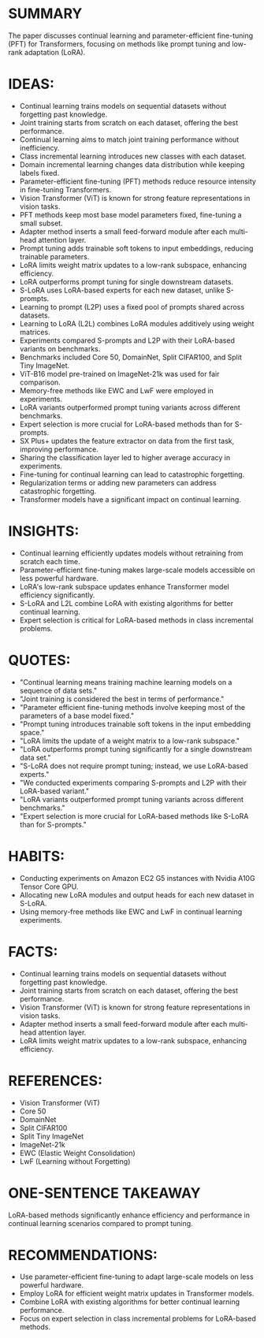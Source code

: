 # SUMMARY
The paper discusses continual learning and parameter-efficient fine-tuning (PFT) for Transformers, focusing on methods like prompt tuning and low-rank adaptation (LoRA).

# IDEAS:
- Continual learning trains models on sequential datasets without forgetting past knowledge.
- Joint training starts from scratch on each dataset, offering the best performance.
- Continual learning aims to match joint training performance without inefficiency.
- Class incremental learning introduces new classes with each dataset.
- Domain incremental learning changes data distribution while keeping labels fixed.
- Parameter-efficient fine-tuning (PFT) methods reduce resource intensity in fine-tuning Transformers.
- Vision Transformer (ViT) is known for strong feature representations in vision tasks.
- PFT methods keep most base model parameters fixed, fine-tuning a small subset.
- Adapter method inserts a small feed-forward module after each multi-head attention layer.
- Prompt tuning adds trainable soft tokens to input embeddings, reducing trainable parameters.
- LoRA limits weight matrix updates to a low-rank subspace, enhancing efficiency.
- LoRA outperforms prompt tuning for single downstream datasets.
- S-LoRA uses LoRA-based experts for each new dataset, unlike S-prompts.
- Learning to prompt (L2P) uses a fixed pool of prompts shared across datasets.
- Learning to LoRA (L2L) combines LoRA modules additively using weight matrices.
- Experiments compared S-prompts and L2P with their LoRA-based variants on benchmarks.
- Benchmarks included Core 50, DomainNet, Split CIFAR100, and Split Tiny ImageNet.
- ViT-B16 model pre-trained on ImageNet-21k was used for fair comparison.
- Memory-free methods like EWC and LwF were employed in experiments.
- LoRA variants outperformed prompt tuning variants across different benchmarks.
- Expert selection is more crucial for LoRA-based methods than for S-prompts.
- SX Plus+ updates the feature extractor on data from the first task, improving performance.
- Sharing the classification layer led to higher average accuracy in experiments.
- Fine-tuning for continual learning can lead to catastrophic forgetting.
- Regularization terms or adding new parameters can address catastrophic forgetting.
- Transformer models have a significant impact on continual learning.

# INSIGHTS:
- Continual learning efficiently updates models without retraining from scratch each time.
- Parameter-efficient fine-tuning makes large-scale models accessible on less powerful hardware.
- LoRA's low-rank subspace updates enhance Transformer model efficiency significantly.
- S-LoRA and L2L combine LoRA with existing algorithms for better continual learning.
- Expert selection is critical for LoRA-based methods in class incremental problems.

# QUOTES:
- "Continual learning means training machine learning models on a sequence of data sets."
- "Joint training is considered the best in terms of performance."
- "Parameter efficient fine-tuning methods involve keeping most of the parameters of a base model fixed."
- "Prompt tuning introduces trainable soft tokens in the input embedding space."
- "LoRA limits the update of a weight matrix to a low-rank subspace."
- "LoRA outperforms prompt tuning significantly for a single downstream data set."
- "S-LoRA does not require prompt tuning; instead, we use LoRA-based experts."
- "We conducted experiments comparing S-prompts and L2P with their LoRA-based variant."
- "LoRA variants outperformed prompt tuning variants across different benchmarks."
- "Expert selection is more crucial for LoRA-based methods like S-LoRA than for S-prompts."

# HABITS:
- Conducting experiments on Amazon EC2 G5 instances with Nvidia A10G Tensor Core GPU.
- Allocating new LoRA modules and output heads for each new dataset in S-LoRA.
- Using memory-free methods like EWC and LwF in continual learning experiments.

# FACTS:
- Continual learning trains models on sequential datasets without forgetting past knowledge.
- Joint training starts from scratch on each dataset, offering the best performance.
- Vision Transformer (ViT) is known for strong feature representations in vision tasks.
- Adapter method inserts a small feed-forward module after each multi-head attention layer.
- LoRA limits weight matrix updates to a low-rank subspace, enhancing efficiency.

# REFERENCES:
- Vision Transformer (ViT)
- Core 50
- DomainNet
- Split CIFAR100
- Split Tiny ImageNet
- ImageNet-21k
- EWC (Elastic Weight Consolidation)
- LwF (Learning without Forgetting)

# ONE-SENTENCE TAKEAWAY
LoRA-based methods significantly enhance efficiency and performance in continual learning scenarios compared to prompt tuning.

# RECOMMENDATIONS:
- Use parameter-efficient fine-tuning to adapt large-scale models on less powerful hardware.
- Employ LoRA for efficient weight matrix updates in Transformer models.
- Combine LoRA with existing algorithms for better continual learning performance.
- Focus on expert selection in class incremental problems for LoRA-based methods.